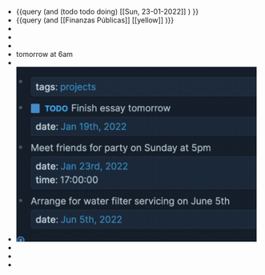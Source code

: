 - {{query (and (todo todo doing) [[Sun, 23-01-2022]] ) }}
- {{query (and [[Finanzas Públicas]] [[yellow]] )}}
-
-
-
- tomorrow at 6am
-
- ![image.png](../assets/image_1642943904681_0.png)
-
-
-